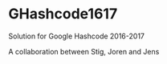# GHashcode1617
Solution for Google Hashcode 2016-2017

A collaboration between Stig, Joren and Jens